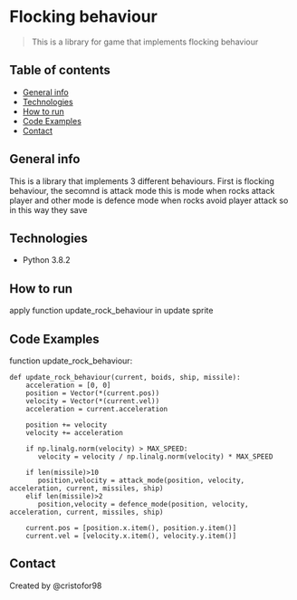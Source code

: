 # Flocking behaviour
> This is a library for game that implements flocking behaviour

## Table of contents
* [General info](#general-info)
* [Technologies](#technologies)
* [How to run](#setup)
* [Code Examples](#features)
* [Contact](#contact)

## General info
This is a library that implements 3 different behaviours. First is flocking behaviour, the secomnd is attack mode this is mode when rocks attack player and other mode is defence mode when rocks avoid player attack so in this way they save

## Technologies
* Python 3.8.2

## How to run
apply function update_rock_behaviour in update sprite

## Code Examples
function update_rock_behaviour:

    def update_rock_behaviour(current, boids, ship, missile):
        acceleration = [0, 0]
        position = Vector(*(current.pos))
        velocity = Vector(*(current.vel))
        acceleration = current.acceleration
      
        position += velocity
        velocity += acceleration

        if np.linalg.norm(velocity) > MAX_SPEED:
           velocity = velocity / np.linalg.norm(velocity) * MAX_SPEED

        if len(missile)>10
           position,velocity = attack_mode(position, velocity, acceleration, current, missiles, ship)
        elif len(missile)>2
           position,velocity = defence_mode(position, velocity, acceleration, current, missiles, ship)

        current.pos = [position.x.item(), position.y.item()]
        current.vel = [velocity.x.item(), velocity.y.item()]




## Contact
Created by @cristofor98

